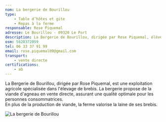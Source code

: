 ```yaml
---
nom: La bergerie de Bourillou
type:
    - Table d’hôtes et gite
    - Repas à la ferme
responsable: Rose Piquemal
adresse: Le Bourillou - 09320 Le Port
description: La Bergerie de Bourillou, dirigée par Rose Piquemal, élève des brebis et propose en vente directe de la viande d'agneau et des produits en laine.
osm: 5628372059
tel: 06 33 37 91 99
email: rose.piquemal09@gmail.com 
transport:
    - vente directe
certifications:
    - ab
---
```

La Bergerie de Bourillou, dirigée par Rose Piquemal, est une exploitation agricole spécialisée dans l'élevage de brebis. La bergerie propose de la viande d'agneau en vente directe, assurant une qualité optimale pour les personnes consommatrices.  
En plus de la production de viande, la ferme valorise la laine de ses brebis.

![La bergerie de Bourillou](./media/bergerie-du-bourillou.jpg)
